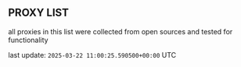 ## PROXY LIST

all proxies in this list were collected from open sources and tested for functionality

last update: `2025-03-22 11:00:25.590500+00:00` UTC